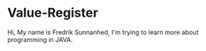 # Value-Register
Hi,
My name is Fredrik Sunnanhed, I'm trying to learn more about programming in JAVA.
